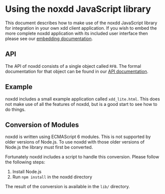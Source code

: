 # Using the noxdd JavaScript library

This document describes how to make use of the noxdd JavaScript library for
integration in your own xdd client application. If you wish to embed the more
complete noxdd application with its included user interface then please see
our [embedding documentation](EMBEDDING.md).

## API

The API of noxdd consists of a single object called `RFB`. The formal
documentation for that object can be found in our [API documentation](API.md).

## Example

noxdd includes a small example application called `xdd_lite.html`. This does
not make use of all the features of noxdd, but is a good start to see how to
do things.

## Conversion of Modules

noxdd is written using ECMAScript 6 modules. This is not supported by older
versions of Node.js. To use noxdd with those older versions of Node.js the
library must first be converted.

Fortunately noxdd includes a script to handle this conversion. Please follow
the following steps:

 1. Install Node.js
 2. Run `npm install` in the noxdd directory

The result of the conversion is available in the `lib/` directory.
